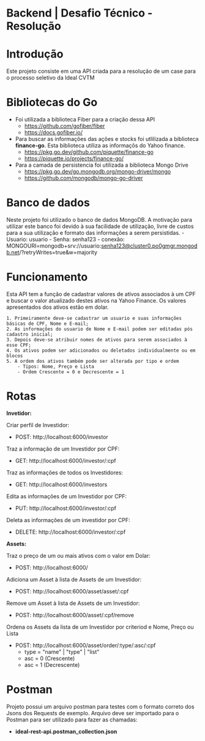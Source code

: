 
# Backend | Desafio Técnico - Resolução

# Introdução
Este projeto consiste em uma API criada para a resolução de um case para o processo seletivo da Ideal CVTM

# Bibliotecas do Go
- Foi utilizada a biblioteca Fiber para a criação dessa API
    - https://github.com/gofiber/fiber
    - https://docs.gofiber.io/
- Para buscar as informações das ações e stocks foi utlilizada a biblioteca **finance-go**. Esta biblioteca utiliza as informaçõs do Yahoo finance.
    - https://pkg.go.dev/github.com/piquette/finance-go
    - https://piquette.io/projects/finance-go/
- Para a camada de persistencia foi utilizada a biblioteca Mongo Drive
    - https://pkg.go.dev/go.mongodb.org/mongo-driver/mongo
    - https://github.com/mongodb/mongo-go-driver

# Banco de dados
Neste projeto foi utilizado o banco de dados MongoDB. A motivação para utilizar este banco foi devido à sua facilidade de utilização, livre de custos para a sua utilização e formato das informações a serem persistidas.
    - Usuario: usuario
	- Senha: senha123
    - conexão: MONGOURI=mongodb+srv://usuario:senha123@cluster0.po0gmgr.mongodb.net/?retryWrites=true&w=majority
 
# Funcionamento
Esta API tem a função de cadastrar valores de ativos associados à um CPF e buscar o valor atualizado destes ativos na Yahoo Finance.
Os valores apresentados dos ativos estão em dolar.

    1. Primeiramente deve-se cadastrar um usuario e suas informações básicas de CPF, Nome e E-mail;
    2. As informações do usuario de Nome e E-mail podem ser editadas pós cadastro inicial;
    3. Depois deve-se atribuir nomes de ativos para serem associados à esse CPF;
    4. Os ativos podem ser adicionados ou deletados individualmente ou em blocos
    5. A ordem dos ativos também pode ser alterada por tipo e ordem
        - Tipos: Nome, Preço e Lista
        - Ordem Crescente = 0 e Decrescente = 1

# Rotas
**Invetidor:**

Criar perfil de Investidor:
- POST: http://localhost:6000/investor

Traz a informação de um Investidor por CPF:
- GET: http://localhost:6000/investor/:cpf

Traz as informações de todos os Investidores:
- GET: http://localhost:6000/investors

Edita as informações de um Investidor por CPF:
- PUT: http://localhost:6000/investor/:cpf

Deleta as informações de um investidor por CPF:
- DELETE: http://localhost:6000/investor/:cpf

**Assets:**

Traz o preço de um ou mais ativos com o valor em Dolar:
- POST: http://localhost:6000/

Adiciona um Asset à lista de Assets de um Investidor:
- POST: http://localhost:6000/asset/asset/:cpf

Remove um Asset à lista de Assets de um Investidor:
- POST: http://localhost:6000/asset/:cpf/remove

Ordena os Assets da lista de um Investidor por criteriod e Nome, Preço ou Lista 
- POST: http://localhost:6000/asset/order/:type/:asc/:cpf
    - type = "name" | "type" | "list"
    - asc = 0 (Crescente)
    - asc = 1 (Decrescente)

# Postman
Projeto possui um arquivo postman para testes com o formato correto dos Jsons dos Requests de exemplo. Arquivo deve ser importado para o Postman para ser utilizado para fazer as chamadas:
    
- **ideal-rest-api.postman_collection.json**
